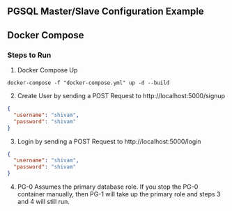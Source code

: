 ## PGSQL Master/Slave Configuration Example

## Docker Compose

### Steps to Run

1. Docker Compose Up

```
docker-compose -f "docker-compose.yml" up -d --build
```

2. Create User by sending a POST Request to http://localhost:5000/signup

```json
{
  "username": "shivam",
  "password": "shivam"
}
```

3. Login by sending a POST Request to http://localhost:5000/login

```json
{
  "username": "shivam",
  "password": "shivam"
}
```

4. PG-0 Assumes the primary database role. If you stop the PG-0 container manually, then PG-1 will take up the primary role and steps 3 and 4 will still run.
